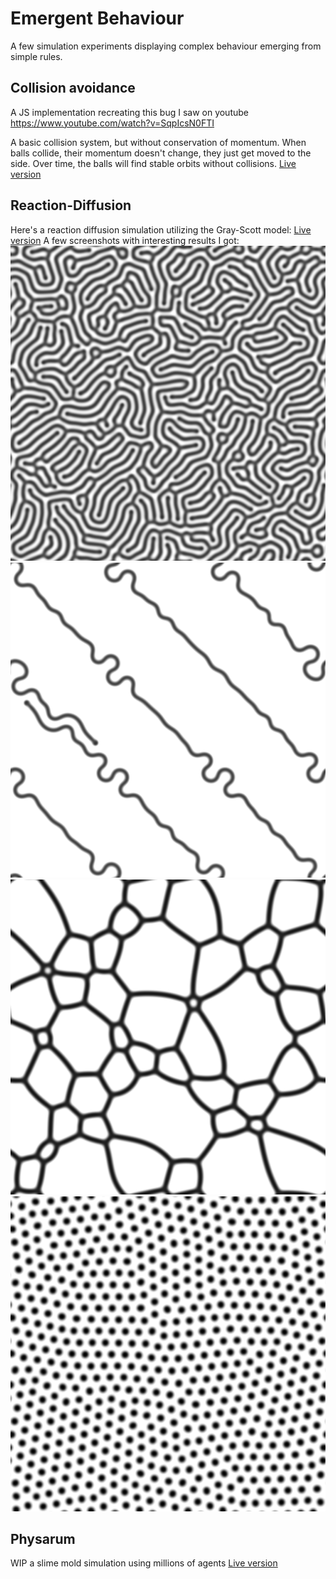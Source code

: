 # Emergent Behaviour
A few simulation experiments displaying complex behaviour emerging from simple rules.

## Collision avoidance
A JS implementation recreating this bug I saw on youtube https://www.youtube.com/watch?v=SqpIcsN0FTI

A basic collision system, but without conservation of momentum. When balls collide, their momentum doesn't change, they just get moved to the side. Over time, the balls will find stable orbits without collisions.
[Live version](https://jurasic-park.de/emergent_behaviour/stableOrbits/)

## Reaction-Diffusion
Here's a reaction diffusion simulation utilizing the Gray-Scott model:
[Live version](https://jurasic-park.de/emergent_behaviour/reactionDiffusion/)
A few screenshots with interesting results I got:
![worms preset](shared/images/worms.png)
![highways preset](shared/images/highways.png)
![highways preset](shared/images/bubbles.png)
![mitosis](shared/images/mitosis.png)

## Physarum
WIP a slime mold simulation using millions of agents
[Live version](https://jurasic-park.de/emergent_behaviour/physarum/)
